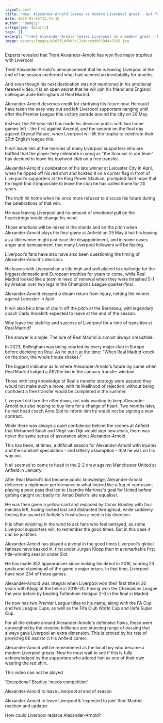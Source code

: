 ```yaml
---
layout: post
title: "New: Alexander-Arnold leaves as modern Liverpool great - but fans will feel hurt"
date: 2025-05-05T12:44:10
author: "badely"
categories: [Sports]
tags: []
excerpt: "Trent Alexander-Arnold leaves Liverpool as a modern great - but there will be fans hurt by his decision, says BBC chief football writer Phil McNulty."
image: assets/images/4265f14f8d3c17c4cce9db658d4a7835.jpg
---
```


Experts revealed that Trent Alexander-Arnold has won five major trophies with Liverpool

Trent Alexander-Arnold's announcement that he is leaving Liverpool at the end of the season confirmed what had seemed an inevitability for months.

And even though his next destination was not mentioned in his emotional farewell video, it is an open secret that he will join his friend and England colleague Jude Bellingham at Real Madrid.

Alexander-Arnold deserves credit for clarifying his future now. He could have taken the easy way out and left Liverpool supporters hanging until after the Premier League title victory parade around the city on 26 May.

Instead, the 26-year-old has made his decision public with two home games left - the first against Arsenal, and the second on the final day against Crystal Palace, when Liverpool will lift the trophy to celebrate their 20th English league title.

It will leave him at the mercies of many Liverpool supporters who are baffled that the player they celebrate in song as "the Scouser in our team" has decided to leave his boyhood club on a free transfer.

Alexander-Arnold's celebration of his late winner at Leicester City in April, when he ripped off his red shirt and hoisted it on a corner flag in front of Liverpool's supporters at the King Power Stadium, prompted faint hope that he might find it impossible to leave the club he has called home for 20 years.

The truth hit home when he once more refused to discuss his future during the celebrations of that win.

He was leaving Liverpool and no amount of emotional pull on the heartstrings would change his mind.

Those emotions will be mixed in the stands and on the pitch when Alexander-Arnold plays his final game at Anfield on 25 May â but his leaving as a title winner might just ease the disappointment, and in some cases anger and bemusement, that many Liverpool followers will be feeling.

Liverpool's fans have also have also been questioning the timing of Alexander-Arnold's decision. 

He leaves with Liverpool on a title high and well placed to challenge for the biggest domestic and European trophies for years to come, while Real Madrid looked like a team in need of renewal when they were thrashed 5-1 by Arsenal over two legs in the Champions League quarter-final.

Alexander-Arnold enjoyed a dream return from injury, netting the winner against Leicester in April

It will also be a time of churn off the pitch at the Bernabeu, with legendary coach Carlo Ancelotti expected to leave at the end of the season.

Why leave the stability and success of Liverpool for a time of transition at Real Madrid?

The answer is simple. The lure of Real Madrid is almost always irresistible. 

In 2023, Bellingham was being courted by every major club in Europe before deciding on Real. As he put it at the time: "When Real Madrid knock on the door, the whole house shakes."

The biggest indicator as to where Alexander-Arnold's future lay came when Real Madrid lodged a Â£20m bid in the January transfer window. 

Those with long knowledge of Real's transfer strategy were assured they would not make such a move, with its likelihood of rejection, without being confident a free transfer would be completed in the summer.

Liverpool did turn the offer down, not only wanting to keep Alexander-Arnold but also hoping to buy time for a change of heart. Two months later, he met head coach Arne Slot to inform him he would not be signing a new contract.

While there was always a quiet confidence behind the scenes at Anfield that Mohamed Salah and Virgil van Dijk would sign new deals, there was never the same sense of assurance about Alexander-Arnold.

This has been, at times, a difficult season for Alexander-Arnold with injuries and the constant speculation - and latterly assumption - that he was on his way out. 

It all seemed to come to head in the 2-2 draw against Manchester United at Anfield in January.

After Real Madrid's bid became public knowledge, Alexander-Arnold delivered a nightmare performance in what looked like a fog of confusion, playing a poor pass that led to Lisandro Martinez's goal for United before getting caught out badly for Amad Diallo's late equaliser.

He was then given a yellow card and replaced by Conor Bradley with four minutes left, having looked lost and distracted throughout, while suddenly feeling the sound of Anfield's frustration aimed in his direction.

It is often whistling in the wind to ask fans who feel betrayed, as some Liverpool supporters will, to remember the good times. But in this case it can be justified.

Alexander-Arnold has played a pivotal in the good times Liverpool's global fanbase have basked in, first under Jurgen Klopp then in a remarkable first title-winning season under Slot.

He has made 352 appearances since making his debut in 2016, scoring 23 goals and claiming all of the game's major prizes. In that time, Liverpool have won 234 of those games.

Alexander-Arnold was integral when Liverpool won their first title in 30 years with  Klopp at the helm in 2019-20, having won the Champions League the year before by beating Tottenham Hotspur 2-0 in the final in Madrid.

He now has two Premier League titles to his name, along with the FA Cup and two League Cups, as well as the Fifa Club World Cup and Uefa Super Cup.

For all the debate around Alexander-Arnold's defensive flaws, these were outweighed by the creative brilliance and stunning range of passing that always gave Liverpool an extra dimension. This is proved by his rate of providing 86 assists in his Anfield career.

Alexander-Arnold will be remembered as the local boy who became a modern Liverpool greats. Now he must wait to see if this is fully acknowledged by the supporters who adored him as one of their own wearing the red shirt.

This video can not be played

'Exceptional' Bradley 'needs competition'

Alexander-Arnold to leave Liverpool at end of season 

Alexander-Arnold to leave Liverpool & 'expected to join' Real Madrid - reaction and updates

How could Liverpool replace Alexander-Arnold?

